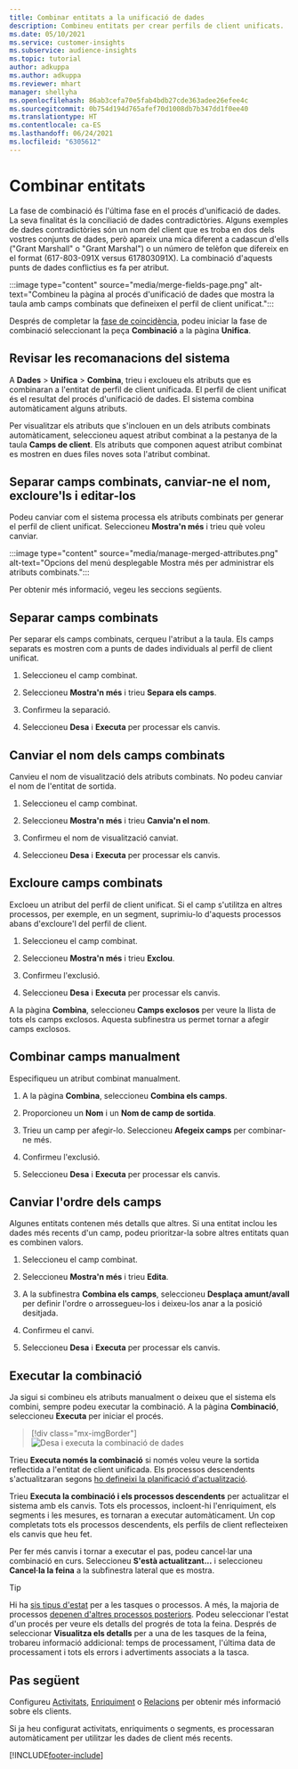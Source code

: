 ```yaml
---
title: Combinar entitats a la unificació de dades
description: Combineu entitats per crear perfils de client unificats.
ms.date: 05/10/2021
ms.service: customer-insights
ms.subservice: audience-insights
ms.topic: tutorial
author: adkuppa
ms.author: adkuppa
ms.reviewer: mhart
manager: shellyha
ms.openlocfilehash: 86ab3cefa70e5fab4bdb27cde363adee26efee4c
ms.sourcegitcommit: 0b754d194d765afef70d1008db7b347dd1f0ee40
ms.translationtype: HT
ms.contentlocale: ca-ES
ms.lasthandoff: 06/24/2021
ms.locfileid: "6305612"
---
```

# <a name="merge-entities"></a>Combinar entitats

La fase de combinació és l'última fase en el procés d'unificació de dades. La seva finalitat és la conciliació de dades contradictòries. Alguns exemples de dades contradictòries són un nom del client que es troba en dos dels vostres conjunts de dades, però apareix una mica diferent a cadascun d'ells ("Grant Marshall" o "Grant Marshal") o un número de telèfon que difereix en el format (617-803-091X versus 617803091X). La combinació d'aquests punts de dades conflictius es fa per atribut.

:::image type="content" source="media/merge-fields-page.png" alt-text="Combineu la pàgina al procés d'unificació de dades que mostra la taula amb camps combinats que defineixen el perfil de client unificat.":::

Després de completar la [fase de coincidència](match-entities.md), podeu iniciar la fase de combinació seleccionant la peça **Combinació** a la pàgina **Unifica**.

## <a name="review-system-recommendations"></a>Revisar les recomanacions del sistema

A **Dades** > **Unifica** > **Combina**, trieu i excloueu els atributs que es combinaran a l'entitat de perfil de client unificada. El perfil de client unificat és el resultat del procés d'unificació de dades. El sistema combina automàticament alguns atributs.

Per visualitzar els atributs que s'inclouen en un dels atributs combinats automàticament, seleccioneu aquest atribut combinat a la pestanya de la taula **Camps de client**. Els atributs que componen aquest atribut combinat es mostren en dues files noves sota l'atribut combinat.

## <a name="separate-rename-exclude-and-edit-merged-fields"></a>Separar camps combinats, canviar-ne el nom, excloure'ls i editar-los

Podeu canviar com el sistema processa els atributs combinats per generar el perfil de client unificat. Seleccioneu **Mostra'n més** i trieu què voleu canviar.

:::image type="content" source="media/manage-merged-attributes.png" alt-text="Opcions del menú desplegable Mostra més per administrar els atributs combinats.":::

Per obtenir més informació, vegeu les seccions següents.

## <a name="separate-merged-fields"></a>Separar camps combinats

Per separar els camps combinats, cerqueu l'atribut a la taula. Els camps separats es mostren com a punts de dades individuals al perfil de client unificat. 

1. Seleccioneu el camp combinat.
  
1. Seleccioneu **Mostra'n més** i trieu **Separa els camps**.
 
1. Confirmeu la separació.

1. Seleccioneu **Desa** i **Executa** per processar els canvis.

## <a name="rename-merged-fields"></a>Canviar el nom dels camps combinats

Canvieu el nom de visualització dels atributs combinats. No podeu canviar el nom de l'entitat de sortida.

1. Seleccioneu el camp combinat.
  
1. Seleccioneu **Mostra'n més** i trieu **Canvia'n el nom**.

1. Confirmeu el nom de visualització canviat. 

1. Seleccioneu **Desa** i **Executa** per processar els canvis.

## <a name="exclude-merged-fields"></a>Excloure camps combinats

Excloeu un atribut del perfil de client unificat. Si el camp s'utilitza en altres processos, per exemple, en un segment, suprimiu-lo d'aquests processos abans d'excloure'l del perfil de client. 

1. Seleccioneu el camp combinat.
  
1. Seleccioneu **Mostra'n més** i trieu **Exclou**.

1. Confirmeu l'exclusió.

1. Seleccioneu **Desa** i **Executa** per processar els canvis. 

A la pàgina **Combina**, seleccioneu **Camps exclosos** per veure la llista de tots els camps exclosos. Aquesta subfinestra us permet tornar a afegir camps exclosos.

## <a name="manually-combine-fields"></a>Combinar camps manualment

Especifiqueu un atribut combinat manualment. 

1. A la pàgina **Combina**, seleccioneu **Combina els camps**.

1. Proporcioneu un **Nom** i un **Nom de camp de sortida**.

1. Trieu un camp per afegir-lo. Seleccioneu **Afegeix camps** per combinar-ne més.

1. Confirmeu l'exclusió.

1. Seleccioneu **Desa** i **Executa** per processar els canvis. 

## <a name="change-the-order-of-fields"></a>Canviar l'ordre dels camps

Algunes entitats contenen més detalls que altres. Si una entitat inclou les dades més recents d'un camp, podeu prioritzar-la sobre altres entitats quan es combinen valors.

1. Seleccioneu el camp combinat.
  
1. Seleccioneu **Mostra'n més** i trieu **Edita**.

1. A la subfinestra **Combina els camps**, seleccioneu **Desplaça amunt/avall** per definir l'ordre o arrossegueu-los i deixeu-los anar a la posició desitjada.

1. Confirmeu el canvi.

1. Seleccioneu **Desa** i **Executa** per processar els canvis.

## <a name="run-your-merge"></a>Executar la combinació

Ja sigui si combineu els atributs manualment o deixeu que el sistema els combini, sempre podeu executar la combinació. A la pàgina **Combinació**, seleccioneu **Executa** per iniciar el procés.

> [!div class="mx-imgBorder"]
> ![Desa i executa la combinació de dades](media/configure-data-merge-save-run.png "Desa i executa la combinació de dades")

Trieu **Executa només la combinació** si només voleu veure la sortida reflectida a l'entitat de client unificada. Els processos descendents s'actualitzaran segons [ho defineixi la planificació d'actualització](system.md#schedule-tab).

Trieu **Executa la combinació i els processos descendents** per actualitzar el sistema amb els canvis. Tots els processos, incloent-hi l'enriquiment, els segments i les mesures, es tornaran a executar automàticament. Un cop completats tots els processos descendents, els perfils de client reflecteixen els canvis que heu fet.

Per fer més canvis i tornar a executar el pas, podeu cancel·lar una combinació en curs. Seleccioneu **S'està actualitzant...** i seleccioneu **Cancel·la la feina** a la subfinestra lateral que es mostra.

> [!TIP]
> Hi ha [sis tipus d'estat](system.md#status-types) per a les tasques o processos. A més, la majoria de processos [depenen d'altres processos posteriors](system.md#refresh-policies). Podeu seleccionar l'estat d'un procés per veure els detalls del progrés de tota la feina. Després de seleccionar **Visualitza els detalls** per a una de les tasques de la feina, trobareu informació addicional: temps de processament, l'última data de processament i tots els errors i advertiments associats a la tasca.

## <a name="next-step"></a>Pas següent

Configureu [Activitats](activities.md), [Enriquiment](enrichment-hub.md) o [Relacions](relationships.md) per obtenir més informació sobre els clients.

Si ja heu configurat activitats, enriquiments o segments, es processaran automàticament per utilitzar les dades de client més recents.

[!INCLUDE[footer-include](../includes/footer-banner.md)]
